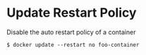 # Update Restart Policy

Disable the auto restart policy of a container

```shell
$ docker update --restart no foo-container
```